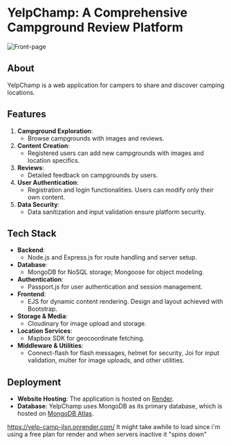# YelpChamp: A Comprehensive Campground Review Platform
![Front-page](https://i.imgur.com/vc3qHur.png)
## About
YelpChamp is a web application for campers to share and discover camping locations.

## Features

1. **Campground Exploration**: 
   - Browse campgrounds with images and reviews.
2. **Content Creation**:
   - Registered users can add new campgrounds with images and location specifics.
3. **Reviews**:
   - Detailed feedback on campgrounds by users.
4. **User Authentication**:
   - Registration and login functionalities. Users can modify only their own content.
5. **Data Security**:
   - Data sanitization and input validation ensure platform security.


## Tech Stack

- **Backend**: 
  - Node.js and Express.js for route handling and server setup.
- **Database**: 
  - MongoDB for NoSQL storage; Mongoose for object modeling.
- **Authentication**: 
  - Passport.js for user authentication and session management.
- **Frontend**: 
  - EJS for dynamic content rendering. Design and layout achieved with Bootstrap.
- **Storage & Media**: 
  - Cloudinary for image upload and storage.
- **Location Services**: 
  - Mapbox SDK for geocoordinate fetching.
- **Middleware & Utilities**: 
  - Connect-flash for flash messages, helmet for security, Joi for input validation, multer for image uploads, and other utilities.

## Deployment
- **Website Hosting**: The application is hosted on [Render](https://render.com/).
- **Database**: YelpChamp uses MongoDB as its primary database, which is hosted on [MongoDB Atlas](https://www.mongodb.com/cloud/atlas).

https://yelp-camp-jlsn.onrender.com/ It might take awhile to load since i'm using a free plan for render and when servers inactive it "spins down"


